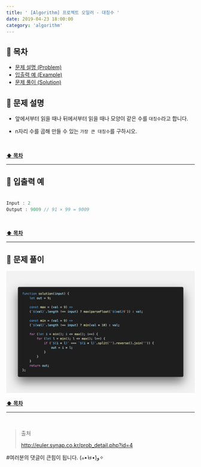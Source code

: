 ```yaml
---
title: ' [Algorithm] 프로젝트 오일러 - 대칭수 '
date: 2019-04-23 18:00:00
category: 'algorithm'
---
```


## **💎 목차**
  * [문제 설명 (Problem)](#-문제-설명)
  * [입출력 예 (Example)](#-입출력-예)
  * [문제 풀이 (Solution)](#-문제-풀이)

## **📕 문제 설명**

- 앞에서부터 읽을 때나 뒤에서부터 읽을 때나 모양이 같은 수를 `대칭수`라고 합니다.

- n자리 수를 곱해 만들 수 있는 `가장 큰 대칭수`를 구하시오.

<br />

**[⬆ 목차](#-목차)**

---

## **📙 입출력 예**

```js

Input : 2
Output : 9009 // 91 × 99 = 9009

```

<br />

**[⬆ 목차](#-목차)**

---

## **📘 문제 풀이**

![](../../../assets/algorithm/euler/euler.4.solution.png)
<br />

**[⬆ 목차](#-목차)**

---

<br />

> 출처
>
> <a href="http://euler.synap.co.kr/prob_detail.php?id=4" target="_blank">http://euler.synap.co.kr/prob_detail.php?id=4</a>

#여러분의 댓글이 큰힘이 됩니다. (๑•̀ㅂ•́)و✧
